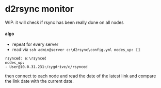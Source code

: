 # d2rsync monitor

WIP: it will check if rsync has been really done on all nodes

#### algo

- repeat for every server
- read via `ssh admin@server c:\d2rsync\config.yml nodes_up: []`

```
rsynced: e:\rsynced
nodes_up:
- User@10.0.31.231:/cygdrive/c/rsynced
```

then connect to each node and read the date of the latest link
and compare the link date with the current date.
